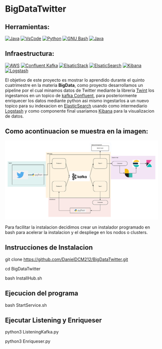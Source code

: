 # BigDataTwitter

## Herramientas:
[![Java](https://img.shields.io/badge/Ubuntu-E95420?style=for-the-badge&logo=Ubuntu&logoColor=orange&labelColor=101010)]()
[![VsCode](https://img.shields.io/badge/VsCode-007396?style=for-the-badge&logo=Visual-Studio-Code&logoColor=white&labelColor=101010)]()
[![Python](https://img.shields.io/badge/Python-3DDC84?style=for-the-badge&logo=python&logoColor=yellow&labelColor=101010)]()
[![GNU Bash](https://img.shields.io/badge/Bash-4EAA25?style=for-the-badge&logo=GNU-Bash&logoColor=white&labelColor=101010)]()
[![Java](https://img.shields.io/badge/Java-007396?style=for-the-badge&logo=java&logoColor=red&labelColor=101010)]()


## Infraestructura:
[![AWS](https://img.shields.io/badge/AWS-232F3E?style=for-the-badge&logo=amazon-aws&logoColor=orange&labelColor=101010)]()
[![Confluent Kafka](https://img.shields.io/badge/Kafka-999999?style=for-the-badge&logo=Apache-Kafka&logoColor=white&labelColor=101010)]()
[![ElsaticStack](https://img.shields.io/badge/Elastic-Stack-FCD109?style=for-the-badge&logo=Elastic&logoColor=F04E98&labelColor=101010)]()
[![ElsaticSearch](https://img.shields.io/badge/Elastic-Search-3EBFB3?style=for-the-badge&logo=Elasticsearch&logoColor=FCD109&labelColor=101010)]()
[![Kibana](https://img.shields.io/badge/Kibana-F04E98?style=for-the-badge&logo=kibana&logoColor=3EBFB3&labelColor=101010)]()
[![Logstash](https://img.shields.io/badge/Logstash-1D77CC?style=for-the-badge&logo=Logstash&logoColor=white&labelColor=101010)]()

El objetivo de este proyecto es mostrar lo aprendido durante el quinto cuatrimestre en la materia **BigData**, como proyecto desarrollamos un pipeline por el cual minamos datos de Twitter mediante la libreria [Twint](https://github.com/twintproject/twint) los ingestamos en un topico de  [kafka Confluent](https://www.confluent.io/), para posteriormente enriquecer los datos mediante python asi mismo ingestarlos a un nuevo topico para su indexacion en [ElasticSearch](https://www.elastic.co/es/downloads/elasticsearch) usando como intermediario [Logstash](https://www.elastic.co/es/downloads/logstash) y como componente final usariamos [Kibana](https://www.elastic.co/es/downloads/kibana) para la visualizacion de datos.

## Como acontinuacion se muestra en la imagen:
![Pipeline](img/Service.png)


Para facilitar la instalacion decidimos crear un instalador programado en bash para acelerar la instalacion y el despliege en los nodos o clusters.

## Instrucciones de Instalacion

git clone https://github.com/DanielDCM212/BigDataTwitter.git

cd BigDataTwitter

bash InstallHub.sh

## Ejecucion del programa

bash StartService.sh

## Ejecutar Listening y Enriqueser
python3 ListeningKafka.py

python3 Enriqueser.py